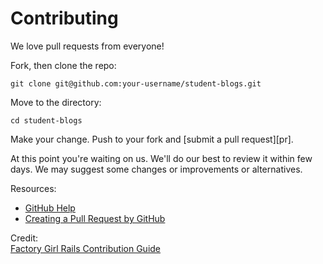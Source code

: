 # Contributing

We love pull requests from everyone!

Fork, then clone the repo:

    git clone git@github.com:your-username/student-blogs.git

Move to the directory:

    cd student-blogs

Make your change. Push to your fork and [submit a pull request][pr].

At this point you're waiting on us. We'll do our best to review it within few days. We may suggest some changes or improvements or alternatives.

Resources:
- [GitHub Help](https://help.github.com/)
- [Creating a Pull Request by GitHub](https://help.github.com/articles/creating-a-pull-request/)

Credit:  
[Factory Girl Rails Contribution Guide](https://github.com/thoughtbot/factory_girl_rails/blob/master/CONTRIBUTING.md)
